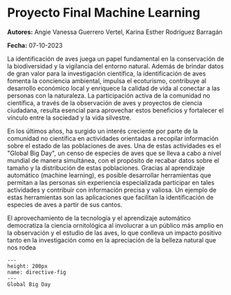 # Proyecto Final Machine Learning

**Autores:** Angie Vanessa Guerrero Vertel, Karina Esther Rodríguez Barragán

**Fecha:** 07-10-2023

La identificación de aves juega un papel fundamental en la conservación de la biodiversidad y la vigilancia del entorno natural. Además de brindar datos de gran valor para la investigación científica, la identificación de aves fomenta la conciencia ambiental, impulsa el ecoturismo, contribuye al desarrollo económico local y enriquece la calidad de vida al conectar a las personas con la naturaleza. La participación activa de la comunidad no científica, a través de la observación de aves y proyectos de ciencia ciudadana, resulta esencial para aprovechar estos beneficios y fortalecer el vínculo entre la sociedad y la vida silvestre.

En los últimos años, ha surgido un interés creciente por parte de la comunidad no científica en actividades orientadas a recopilar información sobre el estado de las poblaciones de aves. Una de estas actividades es el "Global Big Day", un censo de especies de aves que se lleva a cabo a nivel mundial de manera simultánea, con el propósito de recabar datos sobre el tamaño y la distribución de estas poblaciones. Gracias al aprendizaje automático (machine learning), es posible desarrollar herramientas que permitan a las personas sin experiencia especializada participar en tales actividades y contribuir con información precisa y valiosa. Un ejemplo de estas herramientas son las aplicaciones que facilitan la identificación de especies de aves a partir de sus cantos.

El aprovechamiento de la tecnología y el aprendizaje automático democratiza la ciencia ornitológica al involucrar a un público más amplio en la observación y el estudio de las aves, lo que conlleva un impacto positivo tanto en la investigación como en la apreciación de la belleza natural que nos rodea

```{figure} C:/Users/kaes1/Desktop/MachineLearningUN/Proyecto/global.jpg
---
height: 200px
name: directive-fig
---
Global Big Day

```


```{tableofcontents}
```

